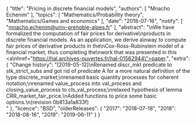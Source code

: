 {
    "title": "Pricing in discrete financial models",
    "authors": [
        "Mnacho Echenim"
    ],
    "topics": [
        "Mathematics/Probability theory",
        "Mathematics/Games and economics"
    ],
    "date": "2018-07-16",
    "notify": [
        "mnacho.echenim@univ-grenoble-alpes.fr"
    ],
    "abstract": "\nWe have formalized the computation of fair prices for derivative\nproducts in discrete financial models. As an application, we derive a\nway to compute fair prices of derivative products in the\nCox-Ross-Rubinstein model of a financial market, thus completing the\nwork that was presented in this <a\nhref=\"https://hal.archives-ouvertes.fr/hal-01562944\">paper</a>.",
    "extra": {
        "Change history": "[2019-05-12]\nRenamed discr_mkt predicate to stk_strict_subs and got rid of predicate A for a more natural definition of the type discrete_market;\nrenamed basic quantity processes for coherent notation;\nrenamed value_process into val_process and closing_value_process to cls_val_process;\nrelaxed hypothesis of lemma CRR_market_fair_price.\nAdded functions to price some basic options.\n(revision 0b813a1a833f)<br>"
    },
    "licence": "BSD",
    "olderReleases": {
        "2017": "2018-07-18",
        "2018": "2018-08-16",
        "2019": "2019-06-11"
    }
}